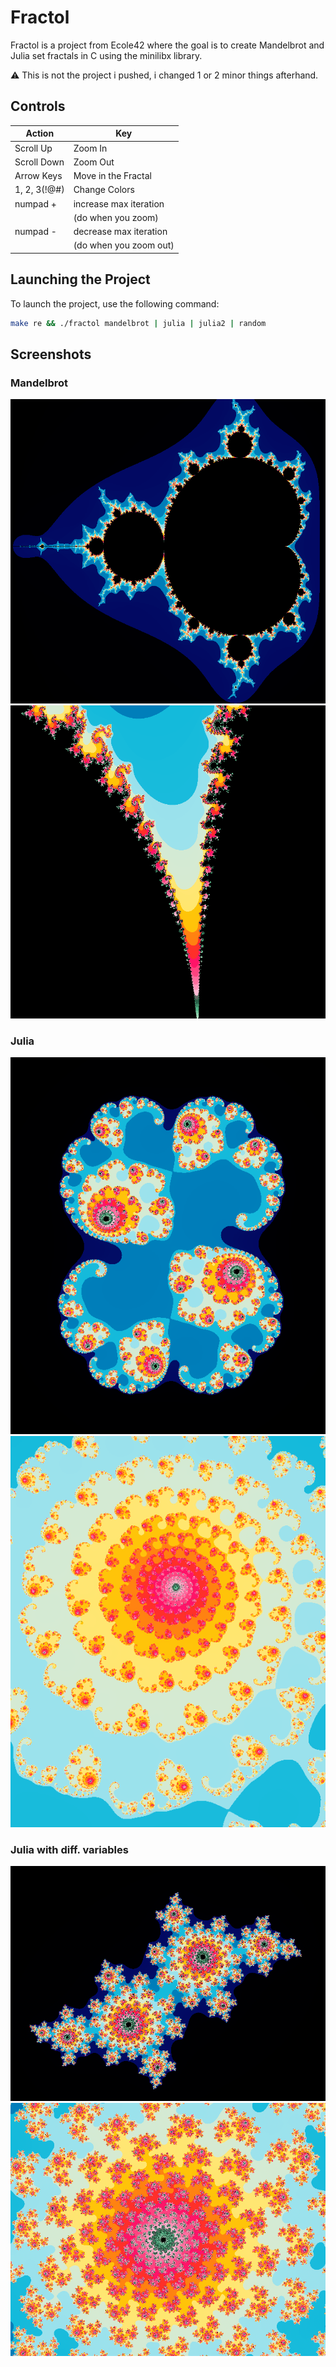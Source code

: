 # Fractol

Fractol is a project from Ecole42 where the goal is to create Mandelbrot and Julia set fractals in C using the minilibx library.

⚠️ This is not the project i pushed, i changed 1 or 2 minor things afterhand.

## Controls

| Action        | Key                |
| ------------- | ------------------ |
| Scroll Up     | Zoom In            |
| Scroll Down   | Zoom Out           |
| Arrow Keys    | Move in the Fractal |
| 1, 2, 3(!@#)  | Change Colors      |
| numpad +      | increase max iteration|
|               | (do when you zoom)  |
| numpad -      | decrease max iteration|
|               | (do when you zoom out)|

## Launching the Project

To launch the project, use the following command:

```bash
make re && ./fractol mandelbrot | julia | julia2 | random
```
## Screenshots
### Mandelbrot
![Mandelbrot 1](screenshots/full_mandel.png) ![Mandelbrot 2](screenshots/zoomed_mandel.png)

### Julia
![Julia 1](screenshots/julia_full.png) ![Julia 2](screenshots/julia_zoomed.png)

### Julia with diff. variables
![Julia 1](screenshots/julia2_full.png) ![Julia 2](screenshots/julia2_zoomed.png)
